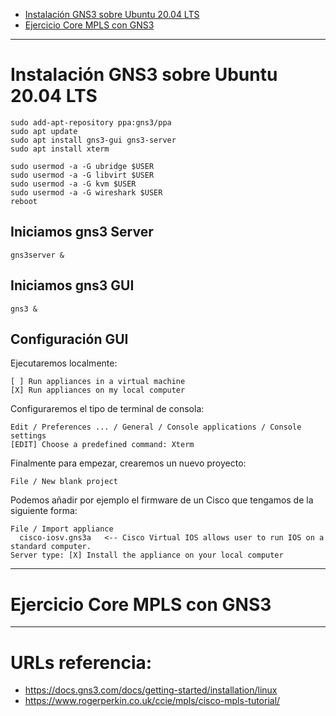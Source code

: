 - [Instalación GNS3 sobre Ubuntu 20.04 LTS](#instalación-gns3-sobre-ubuntu-20.04-lts)
- [Ejercicio Core MPLS con GNS3](#ejercicio-core-mpls-con-gns3)

***

# Instalación GNS3 sobre Ubuntu 20.04 LTS

    sudo add-apt-repository ppa:gns3/ppa
    sudo apt update                                
    sudo apt install gns3-gui gns3-server
    sudo apt install xterm

    sudo usermod -a -G ubridge $USER
    sudo usermod -a -G libvirt $USER
    sudo usermod -a -G kvm $USER
    sudo usermod -a -G wireshark $USER
    reboot

## Iniciamos gns3 Server

    gns3server &

## Iniciamos gns3 GUI

    gns3 & 

## Configuración GUI

Ejecutaremos localmente:

    [ ] Run appliances in a virtual machine
    [X] Run appliances on my local computer

Configuraremos el tipo de terminal de consola:
  
    Edit / Preferences ... / General / Console applications / Console settings 
    [EDIT] Choose a predefined command: Xterm

Finalmente para empezar, crearemos un nuevo proyecto:

    File / New blank project
    
Podemos añadir por ejemplo el firmware de un Cisco que tengamos de la siguiente forma:

    File / Import appliance
      cisco-iosv.gns3a   <-- Cisco Virtual IOS allows user to run IOS on a standard computer.
    Server type: [X] Install the appliance on your local computer
***

# Ejercicio Core MPLS con GNS3

***

# URLs referencia:
- https://docs.gns3.com/docs/getting-started/installation/linux
- https://www.rogerperkin.co.uk/ccie/mpls/cisco-mpls-tutorial/

